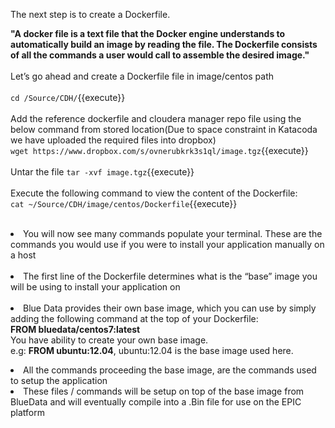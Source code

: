 The next step is to create a Dockerfile. 
<br>

<strong>"A docker file is a text file that the Docker engine understands to automatically build an image by reading the file. The Dockerfile consists of all the commands a user would call to assemble the desired image."</strong>
<br>
<br>
Let’s go ahead and create a Dockerfile file in image/centos path
<br>
<br>`cd /Source/CDH/`{{execute}}
<br>
<br>Add the reference dockerfile and cloudera manager repo file using the below command from stored location(Due to space constraint in Katacoda we have uploaded the required files into dropbox)
<br>`wget https://www.dropbox.com/s/ovnerubkrk3s1ql/image.tgz`{{execute}}
<br>
<br>Untar the file
`tar -xvf image.tgz`{{execute}}
<br>
<br>Execute the following command to view the content of the Dockerfile:
<br>`cat ~/Source/CDH/image/centos/Dockerfile`{{execute}}<br>
<br><li>You will now see many commands populate your terminal. These are the commands you would use if you were to install your application manually on a host  
<br><li>The first line of the Dockerfile determines what is the “base” image you will be using to install your application on
<br>
<br><li>Blue Data provides their own base image, which you can use by simply adding the following command at the top of your Dockerfile: 
<br><b>FROM bluedata/centos7:latest</b><br>
You have ability to create your own base image.<br>
e.g: <b>FROM ubuntu:12.04</b>, ubuntu:12.04 is the base image used here.
<br>
<li>All the commands proceeding the base image, are the commands used to setup the application  

<li>These files / commands will be setup on top of the base image from BlueData and will eventually compile into a .Bin file for use on the EPIC platform 
